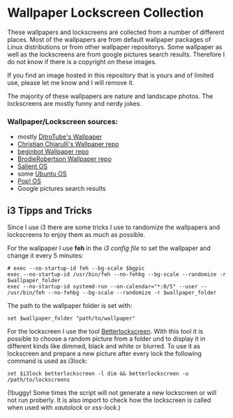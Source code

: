 # Wallpaper Lockscreen Collection

These wallpapers and lockscreens are collected from a number of different places. Most of the wallpapers are from default wallpaper packages of Linux distributions or from other wallpaper repositorys. Some wallpaper as well as the lockscreens are from google pictures search results. Therefore I do not know if there is a copyright on these images. 

If you find an image hosted in this repository that is yours and of limited use, please let me know and I will remove it.

The majority of these wallpapers are nature and landscape photos. The lockscreens are mostly funny and nerdy jokes.

### Wallpaper/Lockscreen sources:
+ mostly [DitroTube's Wallpaper](https://gitlab.com/dwt1/wallpapers)
+ [Christian Chiarulli's Wallpaper repo](https://github.com/ChristianChiarulli/Wallpapers)
+ [beginbot Wallpaper repo](https://gitlab.com/beginbot/wallpapers)
+ [BrodieRobertson Wallpaper repo](https://github.com/BrodieRobertson/wallpapers.git)
+ [Salient OS](https://salientos.github.io/)
+ some [Ubuntu OS](https://salientos.github.io/)
+ [Pop\! OS](https://pop.system76.com/)
+ Google pictures search results

##  i3 Tipps and Tricks
Since I use i3 there are some tricks I use to randomize the wallpapers and lockscreens to enjoy them as much as possible.

For the wallpaper I use **feh** in the *i3 config file* to set the wallpaper and change it every 5 minutes:
```
# exec --no-startup-id feh --bg-scale $bgpic
exec --no-startup-id /usr/bin/feh --no-fehbg --bg-scale --randomize -r $wallpaper_folder
exec --no-startup-id systemd-run --on-calendar="*:0/5" --user -- /usr/bin/feh --no-fehbg --bg-scale --randomize -r $wallpaper_folder
```
The path to the wallpaper folder is set with:
```
set $wallpaper_folder "path/to/wallpaper"
```

For the lockscreen I use the tool [Betterlockscreen](https://github.com/pavanjadhaw/betterlockscreen). With this tool it is possible to choose a random picture from a folder und to display it in different kinds like dimmed, black and white or blurred.
To use it as lockscreen and prepare a new picture after every lock the following command is used as i3lock:
```
set $i3lock betterlockscreen -l dim && betterlockscreen -u /path/to/lockscreens
```
(!buggy! Some times the script will not generate a new lockscreen or will not run proberly. It is also import to check how the lockscreen is called when used with *xautolock* or *xss-lock*.)
